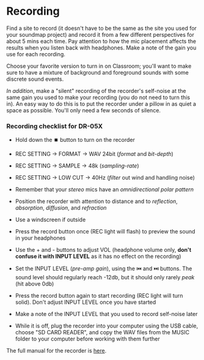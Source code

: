 # Recording

Find a site to record (it doesn't have to be the same as the site you used for your soundmap project) and record it from a few different perspectives for about 5 mins each time. Pay attention to how the mic placement affects the results when you listen back with headphones. Make a note of the gain you use for each recording.

Choose your favorite version to turn in on Classroom; you'll want to make sure to have a mixture of background and foreground sounds with some discrete sound events.

_In addition_, make a "silent" recording of the recorder's self-noise at the same gain you used to make your recording (you do not need to turn this in). An easy way to do this is to put the recorder under a pillow in as quiet a space as possible. You'll only need a few seconds of silence.


### Recording checklist for DR-05X
- Hold down the ⏹️ button to turn on the recorder
- REC SETTING → FORMAT → WAV 24bit (_format_ and _bit-depth_)
- REC SETTING → SAMPLE → 48k (_sampling-rate_)
- REC SETTING → LOW CUT → 40Hz (_filter_ out wind and handling noise)
- Remember that your _stereo_ mics have an _omnidirectional polar pattern_
- Position the recorder with attention to distance and to _reflection_, _absorption_, _diffusion_, and _refraction_
- Use a windscreen if outside

- Press the record button once (REC light will flash) to preview the sound in your headphones

- Use the + and - buttons to adjust VOL (headphone volume only, **don't confuse it with INPUT LEVEL** as it has no effect on the recording)

- Set the INPUT LEVEL (_pre-amp_ _gain_), using the ⏮️ and ⏭️ buttons. The sound level should regularly reach -12db, but it should only rarely _peak_ (hit above 0db)

- Press the record button again to start recording (REC light will turn solid). Don't adjust INPUT LEVEL once you have started

- Make a note of the INPUT LEVEL that you used to record self-noise later

- While it is off, plug the recorder into your computer using the USB cable, choose "SD CARD READER", and copy the WAV files from the MUSIC folder to your computer before working with them further

The full manual for the recorder is [here](media/tascam_manual.pdf).
